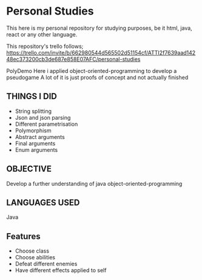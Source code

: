 # Personal Studies
This here is my personal repository for studying purposes, be it html, java, react or any other language.

This repository's trello follows;
https://trello.com/invite/b/662980544d565502d51154cf/ATTI2f7639aad14248ec373200cb3de687e858E07AFC/personal-studies

PolyDemo Here i applied object-oriented-programming to develop a pseudogame A lot of it is just proofs of concept and not actually finished

## THINGS I DID 
* String splitting 
* Json and json parsing 
* Different parametrisation 
* Polymorphism 
* Abstract arguments 
* Final arguments 
* Enum arguments

## OBJECTIVE 
Develop a further understanding of java object-oriented-programming

## LANGUAGES USED 
Java

## Features 
* Choose class 
* Choose abilities 
* Defeat different enemies 
* Have different effects applied to self
